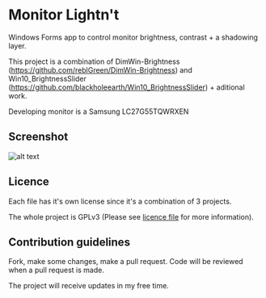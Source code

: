 # Monitor Lightn't
Windows Forms app to control monitor brightness, contrast + a shadowing layer.

This project is a combination of DimWin-Brightness (https://github.com/reblGreen/DimWin-Brightness) and Win10_BrightnessSlider (https://github.com/blackholeearth/Win10_BrightnessSlider) + aditional work.

Developing monitor is a Samsung LC27G55TQWRXEN


## Screenshot ##
![alt text](https://i.ibb.co/5xtfk2h/Print.png)


## Licence ##

Each file has it's own license since it's a combination of 3 projects.

The whole project is GPLv3 (Please see [licence file](/LICENCE.md) for more information).


## Contribution guidelines ##

Fork, make some changes, make a pull request.
Code will be reviewed when a pull request is made.

The project will receive updates in my free time.

